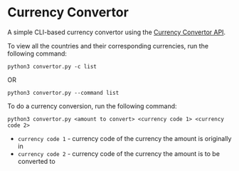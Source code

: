 # Currency Convertor

A simple CLI-based currency convertor using the <a href="https://www.currencyconverterapi.com/">Currency Convertor API</a>.

To view all the countries and their corresponding currencies, run the following command:

`python3 convertor.py -c list`

OR

`python3 convertor.py --command list`


To do a currency conversion, run the following command:

`python3 convertor.py <amount to convert> <currency code 1> <currency code 2>`

- `currency code 1` - currency code of the currency the amount is originally in
- `currency code 2` - currency code of the currency the amount is to be converted to
